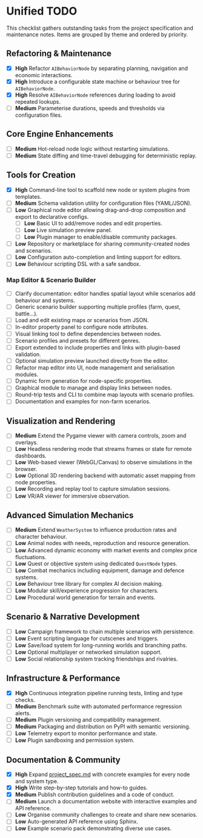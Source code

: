 # Unified TODO

This checklist gathers outstanding tasks from the project specification and maintenance notes. Items are grouped by theme and ordered by priority.

## Refactoring & Maintenance
- [x] **High** Refactor `AIBehaviorNode` by separating planning, navigation and economic interactions.
- [x] **High** Introduce a configurable state machine or behaviour tree for `AIBehaviorNode`.
- [x] **High** Resolve `AIBehaviorNode` references during loading to avoid repeated lookups.
- [ ] **Medium** Parameterise durations, speeds and thresholds via configuration files.

## Core Engine Enhancements
- [ ] **Medium** Hot-reload node logic without restarting simulations.
- [ ] **Medium** State diffing and time-travel debugging for deterministic replay.

## Tools for Creation
- [x] **High** Command-line tool to scaffold new node or system plugins from templates.
- [ ] **Medium** Schema validation utility for configuration files (YAML/JSON).
- [ ] **Low** Graphical node editor allowing drag-and-drop composition and export to declarative configs.
    - [ ] **Low** Basic UI to add/remove nodes and edit properties.
    - [ ] **Low** Live simulation preview panel.
    - [ ] **Low** Plugin manager to enable/disable community packages.
- [ ] **Low** Repository or marketplace for sharing community-created nodes and scenarios.
- [ ] **Low** Configuration auto-completion and linting support for editors.
- [ ] **Low** Behaviour scripting DSL with a safe sandbox.

### Map Editor & Scenario Builder
- [ ] Clarify documentation: editor handles spatial layout while scenarios add behaviour and systems.
- [ ] Generic scenario builder supporting multiple profiles (farm, quest, battle…).
- [ ] Load and edit existing maps or scenarios from JSON.
- [ ] In-editor property panel to configure node attributes.
- [ ] Visual linking tool to define dependencies between nodes.
- [ ] Scenario profiles and presets for different genres.
- [ ] Export extended to include properties and links with plugin-based validation.
- [ ] Optional simulation preview launched directly from the editor.
- [ ] Refactor map editor into UI, node management and serialisation modules.
- [ ] Dynamic form generation for node-specific properties.
- [ ] Graphical module to manage and display links between nodes.
- [ ] Round-trip tests and CLI to combine map layouts with scenario profiles.
- [ ] Documentation and examples for non-farm scenarios.

## Visualization and Rendering
- [ ] **Medium** Extend the Pygame viewer with camera controls, zoom and overlays.
- [ ] **Low** Headless rendering mode that streams frames or state for remote dashboards.
- [ ] **Low** Web-based viewer (WebGL/Canvas) to observe simulations in the browser.
- [ ] **Low** Optional 3D rendering backend with automatic asset mapping from node properties.
- [ ] **Low** Recording and replay tool to capture simulation sessions.
- [ ] **Low** VR/AR viewer for immersive observation.

## Advanced Simulation Mechanics
- [ ] **Medium** Extend `WeatherSystem` to influence production rates and character behaviour.
- [ ] **Low** Animal nodes with needs, reproduction and resource generation.
- [ ] **Low** Advanced dynamic economy with market events and complex price fluctuations.
- [ ] **Low** Quest or objective system using dedicated `QuestNode` types.
- [ ] **Low** Combat mechanics including equipment, damage and defence systems.
- [ ] **Low** Behaviour tree library for complex AI decision making.
- [ ] **Low** Modular skill/experience progression for characters.
- [ ] **Low** Procedural world generation for terrain and events.

## Scenario & Narrative Development
- [ ] **Low** Campaign framework to chain multiple scenarios with persistence.
- [ ] **Low** Event scripting language for cutscenes and triggers.
- [ ] **Low** Save/load system for long-running worlds and branching paths.
- [ ] **Low** Optional multiplayer or networked simulation support.
- [ ] **Low** Social relationship system tracking friendships and rivalries.

## Infrastructure & Performance
- [x] **High** Continuous integration pipeline running tests, linting and type checks.
- [ ] **Medium** Benchmark suite with automated performance regression alerts.
- [ ] **Medium** Plugin versioning and compatibility management.
- [ ] **Medium** Packaging and distribution on PyPI with semantic versioning.
- [ ] **Low** Telemetry export to monitor performance and state.
- [ ] **Low** Plugin sandboxing and permission system.

## Documentation & Community
- [x] **High** Expand [project_spec.md](../specs/project_spec.md) with concrete examples for every node and system type.
- [x] **High** Write step-by-step tutorials and how-to guides.
- [x] **Medium** Publish contribution guidelines and a code of conduct.
- [ ] **Medium** Launch a documentation website with interactive examples and API reference.
- [ ] **Low** Organise community challenges to create and share new scenarios.
- [ ] **Low** Auto-generated API reference using Sphinx.
- [ ] **Low** Example scenario pack demonstrating diverse use cases.
